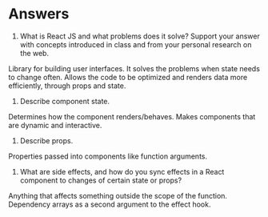 # Answers

1. What is React JS and what problems does it solve? Support your answer with concepts introduced in class and from your personal research on the web.

Library for building user interfaces. It solves the problems when state needs to change often. Allows the code to be optimized and renders data more efficiently, through props and state.

1. Describe component state.

Determines how the component renders/behaves. Makes components that are dynamic and interactive.

1. Describe props.

Properties passed into components like function arguments. 

1. What are side effects, and how do you sync effects in a React component to changes of certain state or props?

Anything that affects something outside the scope of the function. Dependency arrays as a second argument to the effect hook. 
